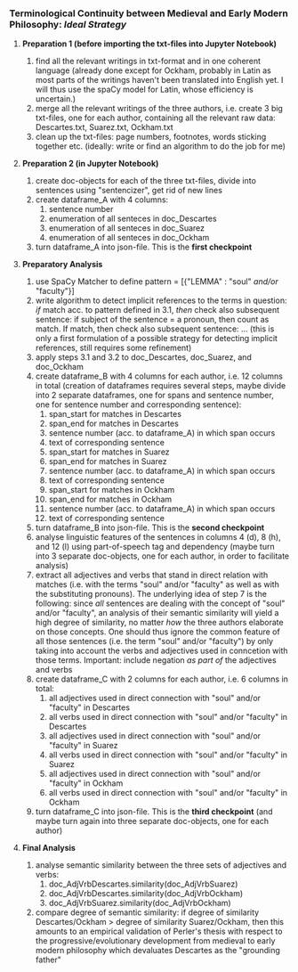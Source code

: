 ### Terminological Continuity between Medieval and Early Modern Philosophy: *Ideal Strategy*

1. **Preparation 1 (before importing the txt-files into Jupyter Notebook)**

    1. find all the relevant writings in txt-format and in one coherent language (already done except for Ockham, probably in Latin as most parts of the writings haven't been translated into English yet. I will thus use the spaCy model for Latin, whose efficiency is uncertain.)
    2. merge all the relevant writings of the three authors, i.e. create 3 big txt-files, one for each author, containing all the relevant raw data: Descartes.txt, Suarez.txt, Ockham.txt
    3. clean up the txt-files: page numbers, footnotes, words sticking together etc. (ideally: write or find an algorithm to do the job for me)


2. **Preparation 2 (in Jupyter Notebook)**

    1. create doc-objects for each of the three txt-files, divide into sentences using "sentencizer", get rid of new lines
    2. create dataframe_A with 4 columns:
        1. sentence number
        2. enumeration of all senteces in doc_Descartes
        3. enumeration of all senteces in doc_Suarez
        4. enumeration of all senteces in doc_Ockham
    3. turn dataframe_A into json-file. This is the **first checkpoint**


3. **Preparatory Analysis**

    1. use SpaCy Matcher to define pattern = [{"LEMMA" : "soul" *and/or* "faculty"}]
    2. write algorithm to detect implicit references to the terms in question: *if* match acc. to pattern defined in 3.1, *then* check also subsequent sentence: if subject of the sentence = a pronoun, then count as match. If match, then check also subsequent sentence: ... (this is only a first formulation of a possible strategy for detecting implicit references, still requires some refinement)
    3. apply steps 3.1 and 3.2 to doc_Descartes, doc_Suarez, and doc_Ockham
    4. create dataframe_B with 4 columns for each author, i.e. 12 columns in total (creation of dataframes requires several steps, maybe divide into 2 separate dataframes, one for spans and sentence number, one for sentence number and corresponding sentence):
        1. span_start for matches in Descartes
        2. span_end for matches in Descartes
        3. sentence number (acc. to dataframe_A) in which span occurs
        4. text of corresponding sentence
        5.  span_start for matches in Suarez
        6. span_end for matches in Suarez
        7. sentence number (acc. to dataframe_A) in which span occurs
        8. text of corresponding sentence
        9.  span_start for matches in Ockham
        10. span_end for matches in Ockham
        11. sentence number (acc. to dataframe_A) in which span occurs
        12. text of corresponding sentence
    5. turn dataframe_B into json-file. This is the **second checkpoint**
    6. analyse linguistic features of the sentences in columns 4 (d), 8 (h), and  12 (l) using part-of-speech tag and dependency (maybe turn into 3 separate doc-objects, one for each author, in order to facilitate analysis)
    7. extract all adjectives and verbs that stand in direct relation with matches (i.e. with the terms "soul" and/or "faculty" as well as with the substituting pronouns). The underlying idea of step 7 is the following: since *all* sentences are dealing with the concept of "soul" and/or "faculty", an analysis of their semantic similarity will yield a high degree of similarity, no matter *how* the three authors elaborate on those concepts. One should thus ignore the common feature of all those sentences (i.e. the term "soul" and/or "faculty") by only taking into account the verbs and adjectives used in conncetion with those terms. Important: include negation *as part of* the adjectives and verbs
    8. create dataframe_C with 2 columns for each author, i.e. 6 columns in total:
        1. all adjectives used in direct connection with "soul" and/or "faculty" in Descartes
        2. all verbs used in direct connection with "soul" and/or "faculty" in Descartes
        3. all adjectives used in direct connection with "soul" and/or "faculty" in Suarez
        4. all verbs used in direct connection with "soul" and/or "faculty" in Suarez
        5. all adjectives used in direct connection with "soul" and/or "faculty" in Ockham
        6. all verbs used in direct connection with "soul" and/or "faculty" in Ockham
    9. turn dataframe_C into json-file. This is the **third checkpoint** (and maybe turn again into three separate doc-objects, one for each author)


4. **Final Analysis**

    1. analyse semantic similarity between the three sets of adjectives and verbs:
        1.  doc_AdjVrbDescartes.similarity(doc_AdjVrbSuarez)
        2.  doc_AdjVrbDescartes.similarity(doc_AdjVrbOckham)
        3.  doc_AdjVrbSuarez.similarity(doc_AdjVrbOckham)
    2. compare degree of semantic similarity: if degree of similarity Descartes/Ockham > degree of similarity Suarez/Ockham, then this amounts to an empirical validation of Perler's thesis with respect to the progressive/evolutionary development from medieval to early modern philosophy which devaluates Descartes as the "grounding father" 
